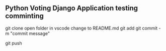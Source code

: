 ## Python Voting Django Application testing comminting

git clone <url>
open folder in vscode
change to README.md
git add <filename>
git commit -m "commit message"

git push

